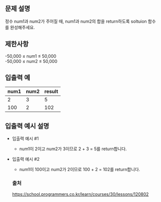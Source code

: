 ## 문제 설명
정수 num1과 num2가 주어질 때, num1과 num2의 합을 return하도록 soltuion 함수를 완성해주세요.


## 제한사항
-50,000 ≤ num1 ≤ 50,000<br/>
-50,000 ≤ num2 ≤ 50,000

## 입출력 예

|num1|num2|result|
|------|---|---|
|2|3|5|
|100|2|102|

## 입출력 예시 설명

* 입출력 예시 #1

  * num1이 2이고 num2가 3이므로 2 + 3 = 5를 return합니다.

* 입출력 예시 #2

  * num1이 100이고 num2가 2이므로 100 + 2 = 102를 return합니다.


  ### 출처
  https://school.programmers.co.kr/learn/courses/30/lessons/120802